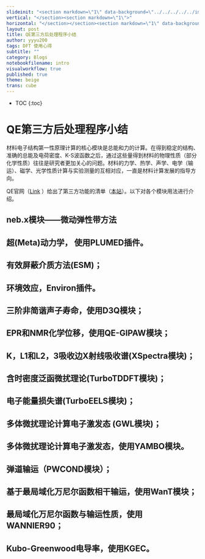 ```yaml
---
slideinit: "<section markdown=\"1\" data-background=\"../../../../../img/slidebackground.png\"><section markdown=\"1\">"
vertical: "</section><section markdown=\"1\">"
horizontal: "</section></section><section markdown=\"1\" data-background=\"../../../../../img/slidebackground.png\"><section markdown=\"1\">"
layout: post
title: QE第三方后处理程序小结
author: yyyu200
tags: DFT 使用心得
subtitle: ""
category: Blogs
notebookfilename: intro
visualworkflow: true
published: true
theme: beige
trans: cube
---
```



* TOC
{:toc}

# QE第三方后处理程序小结

材料电子结构第一性原理计算的核心模块是总能和力的计算。在得到稳定的结构、准确的总能及电荷密度、K-S波函数之后，通过这些量得到材料的物理性质（部分化学性质）往往是研究者更加关心的问题。材料的力学、热学、声学、电学（输运）、磁学、光学性质计算与实验测量的互相对应，一直是材料计算发展的指导方向。

QE官网（[Link](http://www.quantum-espresso.org/project/what-can-qe-do) ）给出了第三方功能的清单（[本站](../../../../2018/05/01/QE-List/)）。以下对各个模块用法进行介绍。

## neb.x模块——微动弹性带方法

## 超(Meta)动力学， 使用PLUMED插件。

## 有效屏蔽介质方法(ESM)；

## 环境效应，Environ插件。

## 三阶非简谐声子寿命，使用D3Q模块；

## EPR和NMR化学位移，使用QE-GIPAW模块；

## K，L1和L2，3吸收边X射线吸收谱(XSpectra模块)；

## 含时密度泛函微扰理论(TurboTDDFT模块)；

## 电子能量损失谱(TurboEELS模块)；

## 多体微扰理论计算电子激发态 (GWL模块)；

## 多体微扰理论计算电子激发态，使用YAMBO模块。

## 弹道输运（PWCOND模块）；

## 基于最局域化万尼尔函数相干输运，使用WanT模块；

## 最局域化万尼尔函数与输运性质，使用WANNIER90；

## Kubo-Greenwood电导率，使用KGEC。


